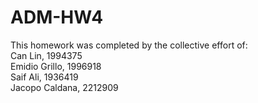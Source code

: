 # ADM-HW4
This homework was completed by the collective effort of:<br>
Can Lin, 1994375 <br>
Emidio Grillo, 1996918 <br>
Saif Ali, 1936419 <br>
Jacopo Caldana, 2212909 <br>
